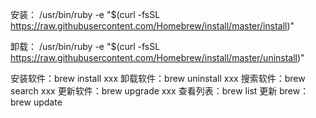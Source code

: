 安装：
/usr/bin/ruby -e "$(curl -fsSL https://raw.githubusercontent.com/Homebrew/install/master/install)"

卸载：
/usr/bin/ruby -e "$(curl -fsSL https://raw.githubusercontent.com/Homebrew/install/master/uninstall)"

安装软件：brew install xxx
卸载软件：brew uninstall xxx
搜索软件：brew search xxx
更新软件：brew upgrade xxx
查看列表：brew list
更新 brew：brew update
